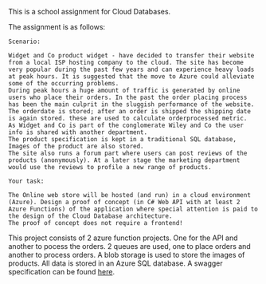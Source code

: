 This is a school assignment for Cloud Databases.

The assignment is as follows:
```
Scenario:

Widget and Co product widget - have decided to transfer their website from a local ISP hosting company to the cloud. The site has become very popular during the past few years and can experience heavy loads at peak hours. It is suggested that the move to Azure could alleviate some of the occurring problems.
During peak hours a huge amount of traffic is generated by online users who place their orders. In the past the order placing process has been the main culprit in the sluggish performance of the website.
The orderdate is stored; after an order is shipped the shipping date is again stored. these are used to calculate orderprocessed metric. 
As Widget and Co is part of the conglomerate Wiley and Co the user info is shared with another department.
The product specification is kept in a traditional SQL database, Images of the product are also stored. 
The site also runs a forum part where users can post reviews of the products (anonymously). At a later stage the marketing department would use the reviews to profile a new range of products. 

Your task:

The Online web store will be hosted (and run) in a cloud environment (Azure). Design a proof of concept (in C# Web API with at least 2 Azure Functions) of the application where special attention is paid to the design of the Cloud Database architecture. 
The proof of concept does not require a frontend!
```

This project consists of 2 azure function projects. One for the API and another to pocess the orders. 2 queues are used, one to place orders and another to process orders. A blob storage is used to store the images of products. All data is stored in an Azure SQL database.
A swagger specification can be found [here](https://cdb648680.azurewebsites.net/api/swagger/ui).